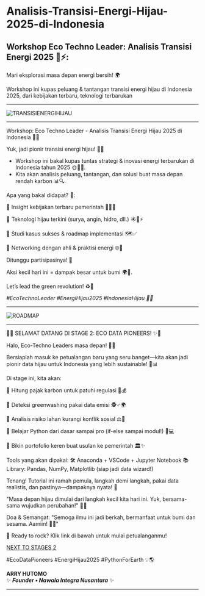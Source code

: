 # Analisis-Transisi-Energi-Hijau-2025-di-Indonesia
## Workshop Eco Techno Leader: Analisis Transisi Energi 2025 🌱⚡:

 Mari eksplorasi masa depan energi bersih! 🌍 

Workshop ini kupas peluang &amp; tantangan transisi energi hijau di Indonesia 2025, dari kebijakan terbaru, teknologi terbarukan


---
![TRANSISIENERGIHIJAU](https://github.com/arry-hutomo/Analisis-Transisi-Energi-Hijau-2025-di-Indonesia/blob/main/TRANSISI%20ENERGI%20HIJAU.png)

---

Workshop: Eco Techno Leader - Analisis Transisi Energi Hijau 2025 di Indonesia 🌱💡

Yuk, jadi pionir transisi energi hijau! 🚀✨ 
- Workshop ini bakal kupas tuntas strategi & inovasi energi terbarukan di Indonesia tahun 2025 🌞🌊💨. 
- Kita akan analisis peluang, tantangan, dan solusi buat masa depan rendah karbon 📊🔍.

Apa yang bakal didapat? 🎁:

🔸 Insight kebijakan terbaru pemerintah 📜🇮🇩

🔸 Teknologi hijau terkini (surya, angin, hidro, dll.) ☀️🍃⚡

🔸 Studi kasus sukses & roadmap implementasi 🗺️✅

🔸 Networking dengan ahli & praktisi energi 🌐🤝

Ditunggu partisipasinya! 🎉 

Aksi kecil hari ini = dampak besar untuk bumi 🌍💚. 

Let’s lead the green revolution! ♻️🚀

_#EcoTechnoLeader #EnergiHijau2025 #IndonesiaHijau 🌿✨_

---

![ROADMAP](https://github.com/arry-hutomo/Analisis-Transisi-Energi-Hijau-2025-di-Indonesia/blob/main/ROADMAP.png)

---
🌟✨ SELAMAT DATANG DI STAGE 2: ECO DATA PIONEERS! ✨🌟

Halo, Eco-Techno Leaders masa depan! 🎉🌱 

Bersiaplah masuk ke petualangan baru yang seru banget—kita akan jadi pionir data hijau untuk Indonesia yang lebih sustainable! 💚📊

Di stage ini, kita akan:

🔹 Hitung pajak karbon untuk patuhi regulasi 📜💰

🔹 Deteksi greenwashing pakai data emisi 🕵️♂️🌍

🔹 Analisis risiko lahan kurangi konflik sosial ⚖️🚜

🔹 Belajar Python dari dasar sampai pro (if-else sampai modul!) 🐍💻

🔹 Bikin portofolio keren buat usulan ke pemerintah 🏛️✨

Tools yang akan dipakai:
🛠️ Anaconda + VSCode + Jupyter Notebook
📚 Library: Pandas, NumPy, Matplotlib (siap jadi data wizard!)

Tenang! Tutorial ini ramah pemula, langkah demi langkah, pakai data realistis, dan pastinya—dampaknya nyata! 🚀

"Masa depan hijau dimulai dari langkah kecil kita hari ini. Yuk, bersama-sama wujudkan perubahan!" 🌿🙌

Doa & Semangat:
"Semoga ilmu ini jadi berkah, bermanfaat untuk bumi dan sesama. Aamiin! 🤲✨"


📌 Ready to rock? Klik link di bawah untuk mulai petualanganmu!

[NEXT TO STAGES 2](https://arry-hutomo.github.io/Analisis-Transisi-Energi-Hijau-2025-di-Indonesia/)

#EcoDataPioneers #EnergiHijau2025 #PythonForEarth 💡🌎


**ARRY HUTOMO**  
✨ _**Founder • Nawala Integra Nusantara**_ ✨  

---
